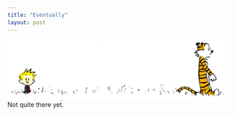```yaml
---
title: "Eventually"
layout: post
---
```

 
 <div>
   <div style="display: inline-block;">
<!--     <img src="https://user-images.githubusercontent.com/39643559/126664810-99b76e9c-2b72-4315-8339-7c5495c87f8f.jpg" alt="Credit: CBS Photo Archive, The Bad Fish Paradigm" style="vertical-align:middle" width="455"> -->
    <img src="/assets/CH.jpg" alt="Calvin & Hobbes" style="vertical-align:middle" width="697">
   </div>
   <div style="display: inline-block;">
<!--     Hello World! <br>
    Still working. <br>
    Just not ready yet. <br> -->
    Not quite there yet.
   </div>
</div>
 
